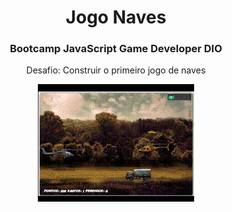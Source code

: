 <h1 align="center">Jogo Naves</h1>

<h3 align="center"> Bootcamp JavaScript Game Developer DIO </h3>
<p align="center">Desafio: Construir o  primeiro jogo de naves</p>
<p align="center"><img src= "imgs/naves.gif"></p>
